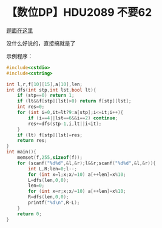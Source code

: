 # 【数位DP】HDU2089 不要62

[题面在这里](http://acm.split.hdu.edu.cn/showproblem.php?pid=2089)



没什么好说的，直接搞就是了



示例程序：

```C++
#include<cstdio>
#include<cstring>

int l,r,f[10][15],a[10],len;
int dfs(int stp,int lst,bool lt){
	if (stp==0) return 1;
	if (lt&&f[stp][lst]>0) return f[stp][lst];
	int res=0;
	for (int i=0,it=lt?9:a[stp];i<=it;i++){
		if (i==4||lst==6&&i==2) continue;
		res+=dfs(stp-1,i,lt||i<it);
	}
	if (lt) f[stp][lst]=res;
	return res;
}
int main(){
	memset(f,255,sizeof(f));
	for (scanf("%d%d",&l,&r);l&&r;scanf("%d%d",&l,&r)){
		int L,R;len=0;l--;
		for (int x=l;x;x/=10) a[++len]=x%10;
		L=dfs(len,0,0);
		len=0;
		for (int x=r;x;x/=10) a[++len]=x%10;
		R=dfs(len,0,0);
		printf("%d\n",R-L);
	}
	return 0;
}
```

